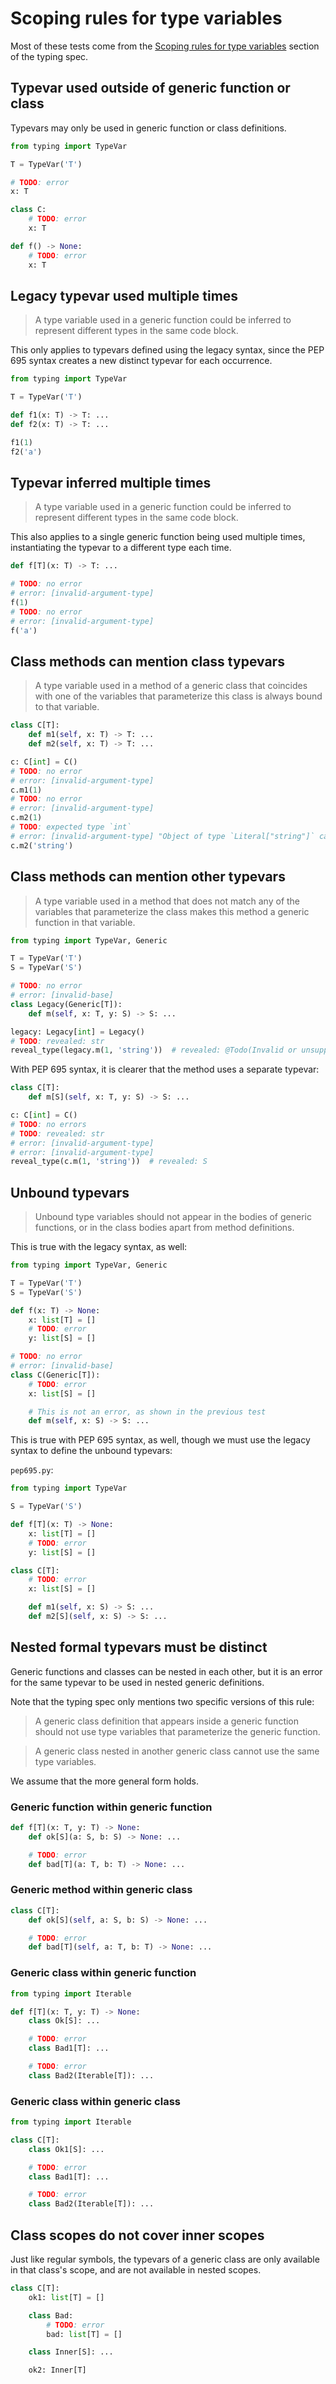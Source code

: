 # Scoping rules for type variables

Most of these tests come from the [Scoping rules for type variables][scoping] section of the typing
spec.

[scoping]: https://typing.readthedocs.io/en/latest/spec/generics.html#scoping-rules-for-type-variables

## Typevar used outside of generic function or class

Typevars may only be used in generic function or class definitions.

```py
from typing import TypeVar

T = TypeVar('T')

# TODO: error
x: T

class C:
    # TODO: error
    x: T

def f() -> None:
    # TODO: error
    x: T
```

## Legacy typevar used multiple times

> A type variable used in a generic function could be inferred to represent different types in the
> same code block.

This only applies to typevars defined using the legacy syntax, since the PEP 695 syntax creates a
new distinct typevar for each occurrence.

```py
from typing import TypeVar

T = TypeVar('T')

def f1(x: T) -> T: ...
def f2(x: T) -> T: ...

f1(1)
f2('a')
```

## Typevar inferred multiple times

> A type variable used in a generic function could be inferred to represent different types in the
> same code block.

This also applies to a single generic function being used multiple times, instantiating the typevar
to a different type each time.

```py
def f[T](x: T) -> T: ...

# TODO: no error
# error: [invalid-argument-type]
f(1)
# TODO: no error
# error: [invalid-argument-type]
f('a')
```

## Class methods can mention class typevars

> A type variable used in a method of a generic class that coincides with one of the variables that
> parameterize this class is always bound to that variable.

```py
class C[T]:
    def m1(self, x: T) -> T: ...
    def m2(self, x: T) -> T: ...

c: C[int] = C()
# TODO: no error
# error: [invalid-argument-type]
c.m1(1)
# TODO: no error
# error: [invalid-argument-type]
c.m2(1)
# TODO: expected type `int`
# error: [invalid-argument-type] "Object of type `Literal["string"]` cannot be assigned to parameter 2 (`x`) of bound method `m2`; expected type `T`"
c.m2('string')
```

## Class methods can mention other typevars

> A type variable used in a method that does not match any of the variables that parameterize the
> class makes this method a generic function in that variable.

```py
from typing import TypeVar, Generic

T = TypeVar('T')
S = TypeVar('S')

# TODO: no error
# error: [invalid-base]
class Legacy(Generic[T]):
    def m(self, x: T, y: S) -> S: ...

legacy: Legacy[int] = Legacy()
# TODO: revealed: str
reveal_type(legacy.m(1, 'string'))  # revealed: @Todo(Invalid or unsupported `Instance` in `Type::to_type_expression`)
```

With PEP 695 syntax, it is clearer that the method uses a separate typevar:

```py
class C[T]:
    def m[S](self, x: T, y: S) -> S: ...

c: C[int] = C()
# TODO: no errors
# TODO: revealed: str
# error: [invalid-argument-type]
# error: [invalid-argument-type]
reveal_type(c.m(1, 'string'))  # revealed: S
```

## Unbound typevars

> Unbound type variables should not appear in the bodies of generic functions, or in the class
> bodies apart from method definitions.

This is true with the legacy syntax, as well:

```py
from typing import TypeVar, Generic

T = TypeVar('T')
S = TypeVar('S')

def f(x: T) -> None:
    x: list[T] = []
    # TODO: error
    y: list[S] = []

# TODO: no error
# error: [invalid-base]
class C(Generic[T]):
    # TODO: error
    x: list[S] = []

    # This is not an error, as shown in the previous test
    def m(self, x: S) -> S: ...
```

This is true with PEP 695 syntax, as well, though we must use the legacy syntax to define the
unbound typevars:

`pep695.py`:

```py
from typing import TypeVar

S = TypeVar('S')

def f[T](x: T) -> None:
    x: list[T] = []
    # TODO: error
    y: list[S] = []

class C[T]:
    # TODO: error
    x: list[S] = []

    def m1(self, x: S) -> S: ...
    def m2[S](self, x: S) -> S: ...
```

## Nested formal typevars must be distinct

Generic functions and classes can be nested in each other, but it is an error for the same typevar
to be used in nested generic definitions.

Note that the typing spec only mentions two specific versions of this rule:

> A generic class definition that appears inside a generic function should not use type variables
> that parameterize the generic function.

> A generic class nested in another generic class cannot use the same type variables.

We assume that the more general form holds.

### Generic function within generic function

```py
def f[T](x: T, y: T) -> None:
    def ok[S](a: S, b: S) -> None: ...

    # TODO: error
    def bad[T](a: T, b: T) -> None: ...
```

### Generic method within generic class

```py
class C[T]:
    def ok[S](self, a: S, b: S) -> None: ...

    # TODO: error
    def bad[T](self, a: T, b: T) -> None: ...
```

### Generic class within generic function

```py
from typing import Iterable

def f[T](x: T, y: T) -> None:
    class Ok[S]: ...

    # TODO: error
    class Bad1[T]: ...

    # TODO: error
    class Bad2(Iterable[T]): ...
```

### Generic class within generic class

```py
from typing import Iterable

class C[T]:
    class Ok1[S]: ...

    # TODO: error
    class Bad1[T]: ...

    # TODO: error
    class Bad2(Iterable[T]): ...
```

## Class scopes do not cover inner scopes

Just like regular symbols, the typevars of a generic class are only available in that class's scope,
and are not available in nested scopes.

```py
class C[T]:
    ok1: list[T] = []

    class Bad:
        # TODO: error
        bad: list[T] = []

    class Inner[S]: ...

    ok2: Inner[T]
```
